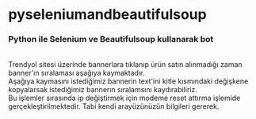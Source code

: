 # pyseleniumandbeautifulsoup
<h3>Python ile Selenium ve Beautifulsoup kullanarak bot</h3>
</br>
Trendyol sitesi üzerinde bannerlara tıklanıp ürün satın alınmadığı zaman banner'ın sıralaması aşağıya kaymaktadır.
</br>
Aşağıya kaymasını istediğimiz bannerin text'ini kitle kısmındaki değişkene kopyalarsak istediğimiz bannerın sıralamsını kaydırabiliriz.
</br>
Bu işlemler sırasında ip değiştirmek için modeme reset attırma işlemide gerçekleştirilmektedir. Tabi kendi arayüzünüzün bilgileri gererek.
